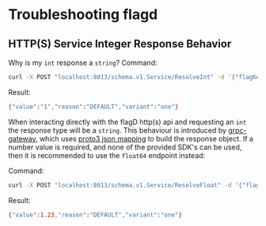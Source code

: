 # Troubleshooting flagd

## HTTP(S) Service Integer Response Behavior

Why is my `int` response a `string`?
Command:

```sh
curl -X POST "localhost:8013/schema.v1.Service/ResolveInt" -d '{"flagKey":"myIntFlag","context":{}}' -H "Content-Type: application/json"
```

Result:

```sh
{"value":"1","reason":"DEFAULT","variant":"one"}
```

When interacting directly with the flagD http(s) api and requesting an `int` the response type will be a `string`.
This behaviour is introduced by [grpc-gateway](https://github.com/grpc-ecosystem/grpc-gateway), which uses [proto3 json mapping](https://developers.google.com/protocol-buffers/docs/proto3#json) to build the response object.
If a number value is required, and none of the provided SDK's can be used, then it is recommended to use the `float64` endpoint instead:  

Command:

```sh
curl -X POST "localhost:8013/schema.v1.Service/ResolveFloat" -d '{"flagKey":"myIntFlag","context":{}}' -H "Content-Type: application/json"
```

Result:

```sh
{"value":1.23,"reason":"DEFAULT","variant":"one"}
```